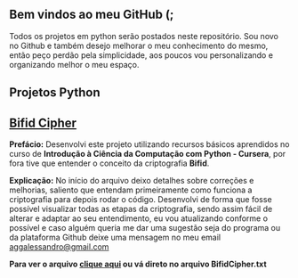 ## Bem vindos ao meu GitHub (;

Todos os projetos em python serão postados neste repositório.
Sou novo no Github e também desejo melhorar o meu conhecimento do mesmo, então peço perdão pela simplicidade, aos poucos vou personalizando e organizando melhor o meu espaço.

## Projetos Python

## [Bifid Cipher](https://github.com/sandroliveira/Public-Projects-Python/blob/master/BifidCipher.txt)
**Prefácio:** Desenvolvi este projeto utilizando recursos básicos aprendidos no curso de **Introdução à Ciência da Computação com Python - Cursera**, por fora tive que entender o conceito da criptografia **Bifid**.

**Explicação:** No início do arquivo deixo detalhes sobre correções e melhorias, saliento que entendam primeiramente como funciona a criptografia para depois rodar o código. Desenvolvi de forma que fosse possível visualizar todas as etapas da criptografia, sendo assim fácil de alterar e adaptar ao seu entendimento, eu vou atualizando conforme o possível e caso alguém queria me dar uma sugestão seja do programa ou da plataforma Github deixe uma mensagem no meu email [aggalessandro@gmail.com](aggalessandro@gmail.com)  

**Para ver o arquivo [clique aqui](https://github.com/sandroliveira/Public-Projects-Python/blob/master/BifidCipher.txt) ou vá direto no arquivo BifidCipher.txt**

